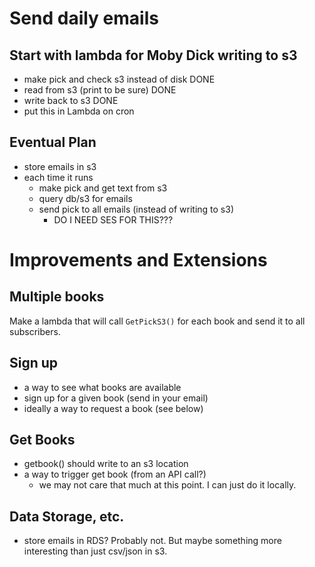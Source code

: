
# Send daily emails

## Start with lambda for Moby Dick writing to s3

* make pick and check s3 instead of disk DONE
* read from s3 (print to be sure) DONE
* write back to s3 DONE
* put this in Lambda on cron

## Eventual Plan

* store emails in s3
* each time it runs
    * make pick and get text from s3
    * query db/s3 for emails
    * send pick to all emails (instead of writing to s3)
        * DO I NEED SES FOR THIS???

# Improvements and Extensions

## Multiple books

Make a lambda that will call `GetPickS3()` for each book and send it to all subscribers.

## Sign up

* a way to see what books are available
* sign up for a given book (send in your email)
* ideally a way to request a book (see below)


## Get Books

* getbook() should write to an s3 location
* a way to trigger get book (from an API call?)
  * we may not care that much at this point. I can just do it locally.

## Data Storage, etc.

* store emails in RDS? Probably not. But maybe something more interesting than just csv/json in s3.
